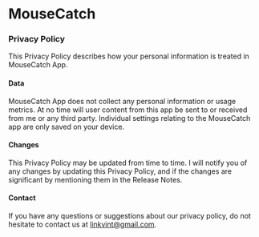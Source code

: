 # MouseCatch

### Privacy Policy

This Privacy Policy describes how your personal information is treated in MouseCatch App.

#### Data
MouseCatch App does not collect any personal information or usage metrics. At no time will user content from this app be sent to or received from me or any third party. Individual settings relating to the MouseCatch app are only saved on your device.

#### Changes
This Privacy Policy may be updated from time to time. I will notify you of any changes by updating this Privacy Policy, and if the changes are significant by mentioning them in the Release Notes.

#### Contact
If you have any questions or suggestions about our privacy policy, do not hesitate to contact us at linkvint@gmail.com.
